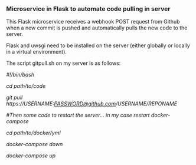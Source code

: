 
### Microservice in Flask to automate code pulling in server 

This Flask microservice receives a webhook POST request from Github when a new commit is pushed and automatically pulls the new code to the server.

Flask and uwsgi need to be installed on the server (either globally or locally in a virtual environment).

The script gitpull.sh on my server is as follows:


*#!/bin/bash*

*cd path/to/code*

*git pull https://USERNAME:PASSWORD@github.com/USERNAME/REPONAME*

*#Then some code to restart the server... in my case restart docker-compose*

*cd path/to/docker/yml*

*docker-compose down*

*docker-compose up*